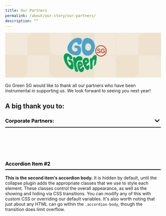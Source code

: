```yaml
---
title: Our Partners
permalink: /about/our-story/our-partners/
description: ""
---
```

![](/images/banner-about-us.png)

Go Green SG would like to thank all our partners who have been instrumental in supporting us. We look forward to seeing you next year!

## A big thank you to:
<style>
	.accordion {
		margin-bottom: 1rem;
	}
	
	.accordion > .bp-accordion-header {
		background-color: transparent;
		padding-bottom: .5rem;
		border-bottom: 2px solid black;
	}
	
	.accordion > .bp-accordion-header:hover {
		background-color: transparent;
	}
	
	.accordion > .bp-accordion-header > .bp-accordion-button {
		display: block;
		width: 100%;
		text-decoration: none;
		margin: 0;
		color: black;
	}
	
	.bp-accordion-button::before {
		content: "";
	}
	
	.bp-accordion-button.sgds-icon-plus {
		content: "";
	}
	
	.bp-accordion-button.sgds-icon-minus {
		content: "";
	}
	
	.bp-accordion-button-wrapper {
		display: flex;
		justify-content: space-between;
		align-items: center;
	}
	
	.bp-accordion-header:has( > .bp-accordion-button.sgds-icon-plus) .arrow-icon {
	transform: rotate(180deg);
	}
	
	.bp-accordion-header:has( > .bp-accordion-button.sgds-icon-minus) .arrow-icon {
	transform: rotate(0);
	}
</style>
 
<div class="accordion-container">
    <div class="accordion">
        <h3 class="bp-accordion-header">
            <a class="bp-accordion-button">
							<div class="bp-accordion-button-wrapper">
									<span>Corporate Partners:</span>
									<svg viewBox="0 0 24 24" height="24" width="24" xmlns="http://www.w3.org/2000/svg" class="arrow-icon"><g stroke-width="1" stroke="none" fill-rule="evenodd" fill="none" id="feArrowDown0"><g fill="currentColor" id="feArrowDown1"><path d="m6 7l6 6l6-6l2 2l-8 8l-8-8z" id="feArrowDown2"></path></g></g></svg>
							</div>
            </a>
        </h3>
            <div style="display: block" class="bp-accordion-body">
							<div class="row">
								<div class="col is-one-quarter">
									<img src="">
								</div>
								<div class="col is-one-quarter">
									<img src="">
								</div>
								<div class="col is-one-quarter">
									<img src="">
								</div>
								<div class="col is-one-quarter">
									<img src="">
								</div>
							</div>
        </div>
    </div>
    <div class="accordion">
        <h3 class="bp-accordion-header">
					<a class="bp-accordion-button">Accordion Item #2</a>
        </h3>
            <div class="bp-accordion-body">
                <strong>This is the second item's accordion body.</strong> It is hidden by default, until the collapse
                plugin adds the appropriate classes that we use to style each element. These classes control the overall
                appearance, as well as the showing and hiding via CSS transitions. You can modify any of this with
                custom CSS or overriding our default variables. It's also worth noting that just about any HTML can go
                within the <code>.accordion-body</code>, though the transition does limit overflow.
        </div>
    </div>
</div>